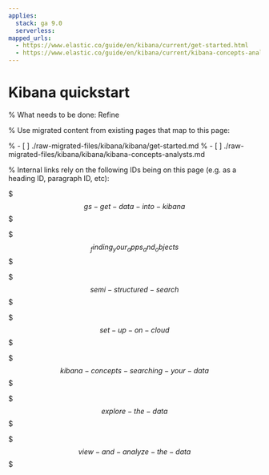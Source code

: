 ```yaml
---
applies:
  stack: ga 9.0
  serverless:
mapped_urls:
  - https://www.elastic.co/guide/en/kibana/current/get-started.html
  - https://www.elastic.co/guide/en/kibana/current/kibana-concepts-analysts.html
---
```


# Kibana quickstart

% What needs to be done: Refine

% Use migrated content from existing pages that map to this page:

% - [ ] ./raw-migrated-files/kibana/kibana/get-started.md
% - [ ] ./raw-migrated-files/kibana/kibana/kibana-concepts-analysts.md

% Internal links rely on the following IDs being on this page (e.g. as a heading ID, paragraph ID, etc):

$$$gs-get-data-into-kibana$$$

$$$_finding_your_apps_and_objects$$$

$$$semi-structured-search$$$

$$$set-up-on-cloud$$$

$$$kibana-concepts-searching-your-data$$$

$$$explore-the-data$$$

$$$view-and-analyze-the-data$$$